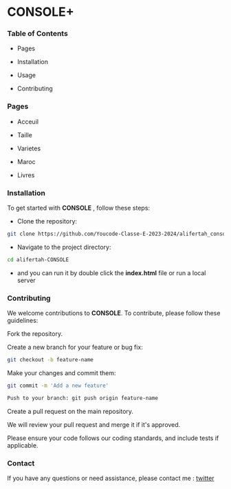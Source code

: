 
# CONSOLE+

  

###   Table of Contents

- Pages

- Installation

- Usage

- Contributing

  

###  Pages

  

- Acceuil

- Taille

- Varietes

- Maroc

- Livres

  
  

### Installation

  

To get started with **CONSOLE** , follow these steps:

  

- Clone the repository: 
```bash
git clone https://github.com/Youcode-Classe-E-2023-2024/alifertah_console
```
- Navigate to the project directory:
```bash 
cd alifertah-CONSOLE
```
- and you can run it by double click the **index.html** file or run a local server


### Contributing

  

We welcome contributions to **CONSOLE**. To contribute, please follow these guidelines:

  
Fork the repository.

Create a new branch for your feature or bug fix: 
```bash
git checkout -b feature-name
```
Make your changes and commit them: 
```bash
git commit -m 'Add a new feature'
```
```bash
Push to your branch: git push origin feature-name
```
Create a pull request on the main repository.

We will review your pull request and merge it if it's approved.

 

Please ensure your code follows our coding standards, and include tests if applicable.

### Contact

  

If you have any questions or need assistance, please contact me :
[twitter](https://twitter.com/alifertah42)

